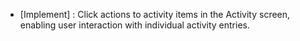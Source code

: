 - [Implement] : Click actions to activity items in the Activity screen, enabling user interaction with individual activity entries.